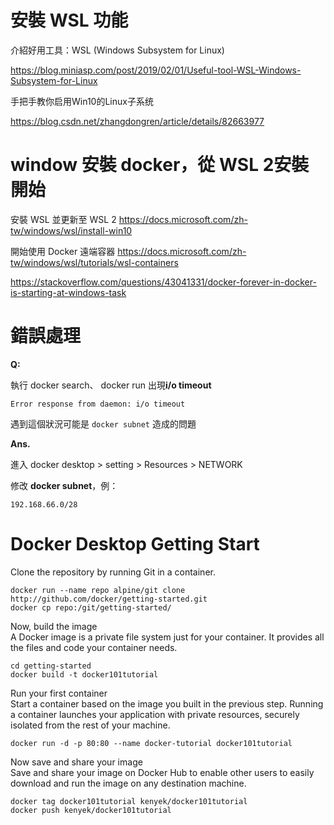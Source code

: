 # 安裝 WSL 功能

介紹好用工具：WSL (Windows Subsystem for Linux)

https://blog.miniasp.com/post/2019/02/01/Useful-tool-WSL-Windows-Subsystem-for-Linux

手把手教你启用Win10的Linux子系统

https://blog.csdn.net/zhangdongren/article/details/82663977

# window 安裝 docker，從 WSL 2安裝開始

安裝 WSL 並更新至 WSL 2
https://docs.microsoft.com/zh-tw/windows/wsl/install-win10

開始使用 Docker 遠端容器
https://docs.microsoft.com/zh-tw/windows/wsl/tutorials/wsl-containers

https://stackoverflow.com/questions/43041331/docker-forever-in-docker-is-starting-at-windows-task


# 錯誤處理  

**Q:**

執行 docker search、 docker run 出現**i/o timeout**  

	Error response from daemon: i/o timeout 

遇到這個狀況可能是 `docker subnet` 造成的問題  

**Ans.**

進入 docker desktop > setting > Resources > NETWORK  

修改 **docker subnet**，例：

	192.168.66.0/28





# Docker Desktop Getting Start

Clone the repository by running Git in a container.  

	docker run --name repo alpine/git clone http://github.com/docker/getting-started.git
	docker cp repo:/git/getting-started/  

Now, build the image  
A Docker image is a private file system just for your container. It provides all the files and code your container needs.  

	cd getting-started  
	docker build -t docker101tutorial  
	
Run your first container  
Start a container based on the image you built in the previous step. Running a container launches your application with private resources, securely isolated from the rest of your machine.  

	docker run -d -p 80:80 --name docker-tutorial docker101tutorial

Now save and share your image  
Save and share your image on Docker Hub to enable other users to easily download and run the image on any destination machine.  

	docker tag docker101tutorial kenyek/docker101tutorial
	docker push kenyek/docker101tutorial  
	
	